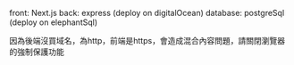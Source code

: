 front: Next.js
back: express (deploy on digitalOcean)
database: postgreSql (deploy on elephantSql)

因為後端沒買域名，為http，前端是https，會造成混合內容問題，請關閉瀏覽器的強制保護功能